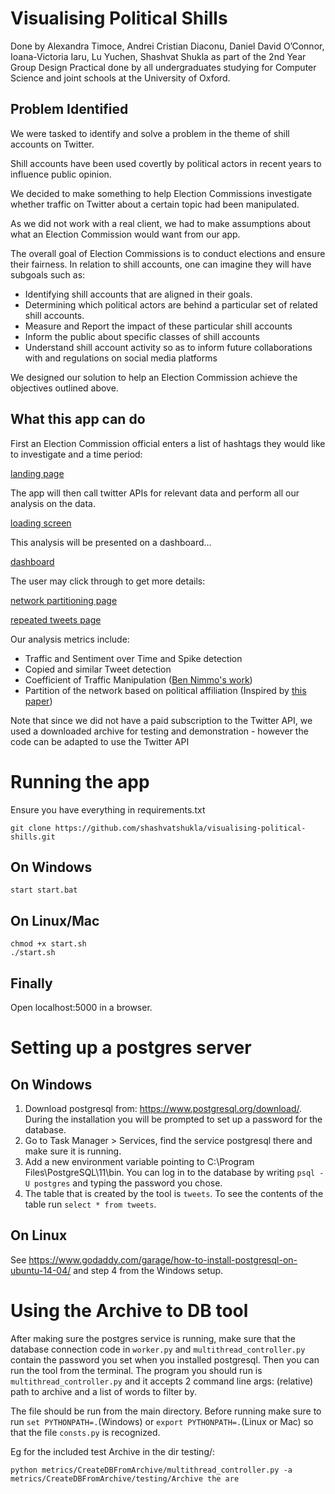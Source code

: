 # Visualising Political Shills

Done by Alexandra Timoce, Andrei Cristian Diaconu, Daniel David O’Connor, Ioana-Victoria Iaru, Lu Yuchen, Shashvat Shukla as part of the 2nd Year Group Design Practical done by all undergraduates studying for Computer Science and joint schools at the University of Oxford.

## Problem Identified

We were tasked to identify and solve a problem in the theme of shill accounts on Twitter.

Shill accounts have been used covertly by political actors in recent years to influence public opinion.

We decided to make something to help Election Commissions investigate whether traffic on Twitter about a certain topic had been manipulated. 

As we did not work with a real client, we had to make assumptions about what an Election Commission would want from our app.

The overall goal of Election Commissions is to conduct elections and ensure their fairness. In relation to shill accounts, one can imagine they will have subgoals such as: 
* Identifying shill accounts that are aligned in their goals. 
* Determining which political actors are behind a particular set of related shill accounts.
* Measure and Report the impact of these particular shill accounts
* Inform the public about specific classes of shill accounts
* Understand shill account activity so as to inform future collaborations with and regulations on social media platforms

We designed our solution to help an Election Commission achieve the objectives outlined above.

## What this app can do

First an Election Commission official enters a list of hashtags they would like to investigate and a time period:

[landing page](https://github.com/shashvatshukla/visualising-political-shills/screenshots/landingpage.png)

The app will then call twitter APIs for relevant data and perform all our analysis on the data. 

[loading screen](https://github.com/shashvatshukla/visualising-political-shills/screenshots/loadingpage.png)

This analysis will be presented on a dashboard...

[dashboard](https://github.com/shashvatshukla/visualising-political-shills/screenshots/dashboard.png)

The user may click through to get more details:

[network partitioning page](https://github.com/shashvatshukla/visualising-political-shills/screenshots/networkpartition.png)

[repeated tweets page](https://github.com/shashvatshukla/visualising-political-shills/screenshots/textcluster.png)

Our analysis metrics include:
* Traffic and Sentiment over Time and Spike detection
* Copied and similar Tweet detection
* Coefficient of Traffic Manipulation ([Ben Nimmo's work](https://comprop.oii.ox.ac.uk/wp-content/uploads/sites/93/2019/01/Manipulating-Twitter-Traffic.pdf))
* Partition of the network based on political affiliation (Inspired by [this paper](https://www.pnas.org/content/pnas/115/49/12435.full.pdf))


Note that since we did not have a paid subscription to the Twitter API, we used a downloaded archive for testing and demonstration - however the code can be adapted to use the Twitter API

# Running the app

Ensure you have everything in requirements.txt

    git clone https://github.com/shashvatshukla/visualising-political-shills.git

## On Windows

    start start.bat

## On Linux/Mac

    chmod +x start.sh
    ./start.sh

## Finally

Open localhost:5000 in a browser.

# Setting up a postgres server
## On Windows
1. Download postgresql from: https://www.postgresql.org/download/. 
During the installation you will be prompted to set up a password for the database.
2. Go to Task Manager > Services, find the service postgresql there
and make sure it is running.
3. Add a new environment variable pointing to 
C:\Program Files\PostgreSQL\11\bin. You can log in to the database by writing ```psql -U postgres``` and typing the 
password you chose.
4. The table that is created by the tool is ```tweets```. To see
the contents of the table run ```select * from tweets```.

## On Linux
See https://www.godaddy.com/garage/how-to-install-postgresql-on-ubuntu-14-04/ and
step 4 from the Windows setup.

# Using the Archive to DB tool

After making sure the postgres service is running, make 
sure that the database connection code in ```worker.py``` and ```multithread_controller.py``` 
contain the password you set when you installed postgresql. Then you can
run the tool from the terminal. The program you should run is ```multithread_controller.py``` and it accepts 2
command line args: (relative) path to archive and a list of words
to filter by. 

The file should be run from the main directory. Before running make sure to run 
```set PYTHONPATH=.```(Windows) or ```export PYTHONPATH=.```(Linux or Mac) so that the file ```consts.py``` is recognized.

Eg for the included test Archive in the dir testing/:
 
 ```python metrics/CreateDBFromArchive/multithread_controller.py -a metrics/CreateDBFromArchive/testing/Archive the are```
